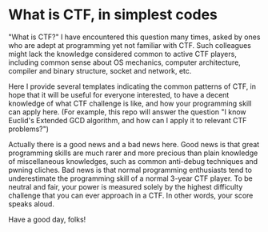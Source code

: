 # What is CTF, in simplest codes

"What is CTF?" I have encountered this question many times, asked by ones who are adept at programming yet not familiar with CTF. Such colleagues might lack the knowledge considered common to active CTF players, including common sense about OS mechanics, computer architecture, compiler and binary structure, socket and network, etc.

Here I provide several templates indicating the common patterns of CTF, in hope that it will be useful for everyone interested, to have a decent knowledge of what CTF challenge is like, and how your programming skill can apply here. (For example, this repo will answer the question "I know Euclid's Extended GCD algorithm, and how can I apply it to relevant CTF problems?")

Actually there is a good news and a bad news here. Good news is that great programming skills are much rarer and more precious than plain knowledge of miscellaneous knowledges, such as common anti-debug techniques and pwning cliches. Bad news is that normal programming enthusiasts tend to underestimate the programming skill of a normal 3-year CTF player. To be neutral and fair, your power is measured solely by the highest difficulty challenge that you can ever approach in a CTF. In other words, your score speaks aloud.

Have a good day, folks!
